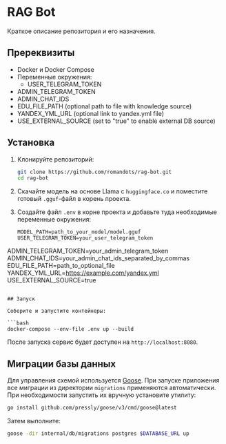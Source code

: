 # RAG Bot

Краткое описание репозитория и его назначения.

## Пререквизиты

- Docker и Docker Compose
- Переменные окружения:
  - USER_TELEGRAM_TOKEN
- ADMIN_TELEGRAM_TOKEN
- ADMIN_CHAT_IDS
- EDU_FILE_PATH (optional path to file with knowledge source)
- YANDEX_YML_URL (optional link to yandex.yml file)
- USE_EXTERNAL_SOURCE (set to "true" to enable external DB source)

## Установка

1. Клонируйте репозиторий:

   ```bash
   git clone https://github.com/romandots/rag-bot.git
   cd rag-bot
   ```

2. Скачайте модель на основе Llama c `huggingface.co` и поместите готовый
`.gguf`-файл в корень проекта.

3. Создайте файл `.env` в корне проекта и добавьте туда необходимые
переменные окружения:

   ```env
   MODEL_PATH=path_to_your_model/model.gguf
   USER_TELEGRAM_TOKEN=your_user_telegram_token
  ADMIN_TELEGRAM_TOKEN=your_admin_telegram_token
  ADMIN_CHAT_IDS=your_admin_chat_ids_separated_by_commas
  EDU_FILE_PATH=path_to_optional_file
  YANDEX_YML_URL=https://example.com/yandex.yml
  USE_EXTERNAL_SOURCE=true
  ```

## Запуск

Соберите и запустите контейнеры:

```bash
docker-compose --env-file .env up --build
```

После запуска сервис будет доступен на `http://localhost:8080`.

## Миграции базы данных

Для управления схемой используется [Goose](https://github.com/pressly/goose).
При запуске приложения все миграции из директории `migrations`
применяются автоматически.
При необходимости запустить их вручную установите утилиту:

```bash
go install github.com/pressly/goose/v3/cmd/goose@latest
```

Затем выполните:

```bash
goose -dir internal/db/migrations postgres $DATABASE_URL up
```
